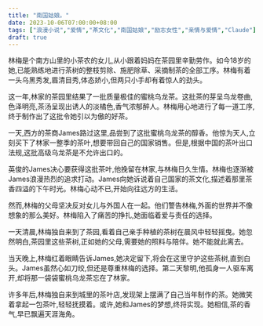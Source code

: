 ```yaml
---
title: "南国姑娘。"
date: 2023-10-06T07:00:00+08:00
tags: ["浪漫小说","爱情","茶文化","南国姑娘","励志女性","亲情与爱情","Claude"]
draft: true
--- 
```


林梅是个南方山里的小茶农的女儿,从小跟着妈妈在茶园里辛勤劳作。如今18岁的她,已能熟练地进行茶树的整枝剪除、施肥除草、采摘制茶的全部工序。林梅有着一头乌黑秀发,眉清目秀,体态娇小,但两只小手却有着惊人的劲头。

这一年,林家的茶园里结果了一批质量极佳的蜜桃乌龙茶。这批茶的芽呈乌龙卷曲,色泽明亮,茶汤呈现出诱人的淡橘色,香气浓郁醉人。林梅用心地进行了每一道工序,终于制作出了这批令她引以为傲的好茶。

一天,西方的茶商James路过这里,品尝到了这批蜜桃乌龙茶的醇香。他惊为天人,立刻买下了林家一整季的茶叶,想要带回自己的国家销售。但是,根据中国的茶叶出口法规,这批高级乌龙茶是不允许出口的。

英俊的James决心要获得这批茶叶,他挽留在林家,与林梅日久生情。林梅也逐渐被James浪漫热烈的追求打动。James向她诉说着自己国家的茶文化,描述着那里茶香四溢的下午时光。林梅心动不已,开始向往远方的生活。

然而,林梅的父母坚决反对女儿与外国人在一起。他们警告林梅,外面的世界并不像想象的那么美好。林梅陷入了痛苦的挣扎,她面临着爱与责任的选择。

一天清晨,林梅独自来到了茶园,看着自己亲手种植的茶树在晨风中轻轻摇曳。她忽然明白,茶园里这些茶树,正如她的父母,需要她的照料与陪伴。她不能就此离去。

当天晚上,林梅红着眼睛告诉James,她决定留下,将会在这里守护这些茶树,直到白头。James虽然心如刀绞,但还是尊重林梅的选择。第二天黎明,他孤身一人驱车离开,却将那一袋袋蜜桃乌龙茶忘在了林家。

许多年后,林梅独自来到城里的茶叶店,发现架上摆满了自己当年制作的茶。她微笑着拿起一包茶叶,轻轻抚摸着。或许,她和James的梦想,终将实现。她相信,茶的香气,早已飘遍天涯海角。

